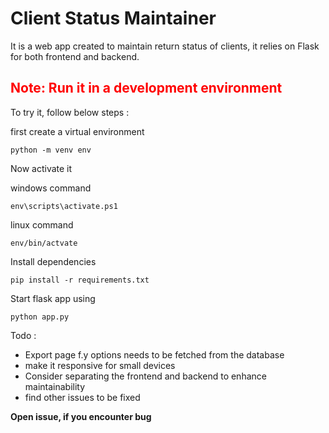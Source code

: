 <h1>Client Status Maintainer</h1>

It is a web app created to maintain return status of clients, it relies on Flask for both frontend and backend.

<h2 style="color:red;">Note: Run it in a development environment</h2>

To try it, follow below steps :

first create a virtual environment 

```
python -m venv env
```

Now activate it

windows command

```
env\scripts\activate.ps1
```

linux command

```
env/bin/actvate
```

Install dependencies

```
pip install -r requirements.txt
```

Start flask app using

```
python app.py
```

Todo :
- Export page f.y options needs to be fetched from the database
- make it responsive for small devices
- Consider separating the frontend and backend to enhance maintainability
- find other issues to be fixed

**Open issue, if you encounter bug**